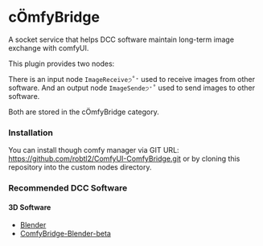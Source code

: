# cÖmfyBridge
A socket service that helps DCC software maintain long-term image exchange with comfyUI.

This plugin provides two nodes:

There is an input node `ImageReceive੭˚⁺` used to receive images from other software.
And an output node `ImageSende੭⁺˚` used to send images to other software.

Both are stored in the cÖmfyBridge category.

### Installation
You can install though comfy manager via GIT URL: https://github.com/robtl2/ComfyUI-ComfyBridge.git
or by cloning this repository into the custom nodes directory.


### Recommended DCC Software
#### 3D Software
- [Blender](https://www.blender.org/)
- [ComfyBridge-Blender-beta](https://github.com/robtl2/ComfyBridge-Blender-beta)




